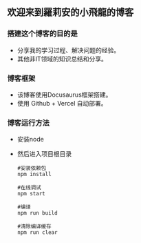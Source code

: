 ## 欢迎来到羅莉安的小飛龍的博客

### 搭建这个博客的目的是

* 分享我的学习过程、解决问题的经验。
* 其他非IT领域的知识总结和分享。

### 博客框架

* 该博客使用Docusaurus框架搭建。
* 使用 Github + Vercel 自动部署。

### 博客运行方法

* 安装node
* 然后进入项目根目录

  ```
  #安装依赖包
  npm install

  #在线调试
  npm start

  #编译
  npm run build

  #清除编译缓存
  npm run clear
  ```
